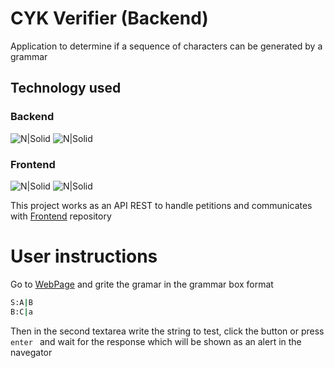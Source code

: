 # CYK Verifier (Backend)
Application to determine if a sequence of characters can be generated by a grammar



## Technology used

### Backend
  ![N|Solid](https://i.blogs.es/8d2420/650_1000_java/1366_2000.png)  ![N|Solid](https://maite.site/media/imagenBlog/java.spring_y6FD96U.png) 
### Frontend
  ![N|Solid](https://midu.dev/images/tags/node.png)
  ![N|Solid](https://www.datocms-assets.com/45470/1631110818-logo-react-js.png)
  
This project works as an API REST to handle petitions and communicates with [Frontend](https://github.com/JuanFernandoMartinez/cyk-app) repository

# User instructions
Go to [WebPage](https://cyk-a44sk3wkc-juanfernandomartinez.vercel.app/) and grite the gramar in the grammar box
format 
 ```sh
S:A|B
B:C|a
```
Then in the second textarea write the string to test, click the button or press ```enter ``` and wait for the response which will be shown as an alert in the navegator 
